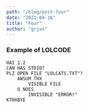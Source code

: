 ```yaml
---
path: "/blog/post-four"
date: "2021-04-16"
title: "Four"
author: "grjus"
---
```


### Example of LOLCODE

```lolcode
HAI 1.2
CAN HAS STDIO?
PLZ OPEN FILE "LOLCATS.TXT"?
    AWSUM THX
        VISIBLE FILE
    O NOES
        INVISIBLE "ERROR!"
KTHXBYE
```

